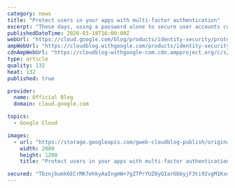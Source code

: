 ```yaml
---
category: news
title: "Protect users in your apps with multi-factor authentication"
excerpt: "These days, using a password alone to secure user accounts containing sensitive, identifiable, or private information just isn’t sufficient. Passwords are often subject to reuse and can easily be phished and stolen. With this in mind, we recently teamed up with researchers from New York University and"
publishedDateTime: 2020-03-18T16:00:00Z
webUrl: "https://cloud.google.com/blog/products/identity-security/protect-users-in-your-apps-with-multi-factor-authentication/"
ampWebUrl: "https://cloudblog.withgoogle.com/products/identity-security/protect-users-in-your-apps-with-multi-factor-authentication/amp/"
cdnAmpWebUrl: "https://cloudblog-withgoogle-com.cdn.ampproject.org/c/s/cloudblog.withgoogle.com/products/identity-security/protect-users-in-your-apps-with-multi-factor-authentication/amp/"
type: article
quality: 132
heat: 132
published: true

provider:
  name: Official Blog
  domain: cloud.google.com

topics:
  - Google Cloud

images:
  - url: "https://storage.googleapis.com/gweb-cloudblog-publish/original_images/Google_Blog_Security-identity.jpg"
    width: 2880
    height: 1200
    title: "Protect users in your apps with multi-factor authentication"

secured: "Tbznjbumk6ECrMK7ehkyAaIngmW+7gZTPrYUZ8yQIar6bbyjF3ti92vgM1Kxm/P9rPzNDoqT9R+1tZElf/zvFXrTesgaSBaSzYfghv1JvFkgekqKhT/LN4eX/7NMNbThYnyukyjMRKDha62xJh/yDHkZcvq2z54dvvVRUBFS2uhQ5iRLBSQU0SGiigaM7iPyXPBLa1Qtf78WiBwR+j11MckFpjioM0gThfloA6L2IVIRLQAZubF7Ih0VOPCFERaDaKdPd9u8b+2T3zTAM/sPfPFDvQq8+BrflUrOdw+RMGwmdhv+tbtCXpYvEgRChAeC1AgcOkBUWf5RbB/2yG+2Cg==;O23mIisLC9dU0LuosMWv6w=="
---
```


